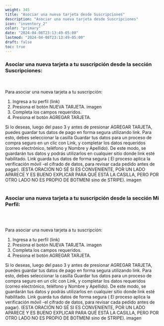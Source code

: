 ```yaml
---
weight: 345
title: "Asociar una nueva tarjeta desde Suscripciones"
description: "Asociar una nueva tarjeta desde Suscripciones"
icon: "inventory_2"
color: "primary"
date: "2024-04-08T23:13:49-05:00"
lastmod: "2024-04-08T23:13:49-05:00"
draft: false
toc: true
---
```

### Asociar una nueva tarjeta a tu suscripción desde la sección Suscripciones:
<br></br>
Para asociar una nueva tarjeta a tu suscripción:
1. Ingresa a tu perfil (link)
2. Presiona el botón NUEVA TARJETA.
imagen
3. Completa los campos requeridos.
4. Presiona el botón AGREGAR TARJETA.

Si lo deseas, luego del paso 3 y antes de presionar AGREGAR TARJETA, puedes guardar tus datos de pago en forma segura utilizando link. Para esto, debes seleccionar la casilla Guardar tus datos para un proceso de compra seguro en un clic con Link, y completar los datos requeridos (correo electrónico, teléfono y  Nombre y Apellido). De este modo, se guardarán tus datos y podrás utilizarlos en cualquier sitio donde link esté habilitado. Link guarda tus datos de forma segura ( El proceso aplica la verificación móvil  -el cifrado de datos, para revisar cada pedido antes de pagar). (ESTA ORACIÓN NO SÉ SI ES CONVENIENTE, POR UN LADO APARECE Y ES BUENO EXPLICAR PARA QUÉ ESTÁ LA CASILLA, PERO POR OTRO LADO NO ES PROPIO DE BOTMENI sino de STRIPE).
imagen
<br></br>

### Asociar una nueva tarjeta a tu suscripción desde la sección Mi Perfil:
<br></br>

Para asociar una nueva tarjeta a tu suscripción:
1. Ingresa a tu perfil (link)
2. Presiona el botón NUEVA TARJETA.
imagen
3. Completa los campos requeridos. 
4. Presiona el botón AGREGAR TARJETA.

Si lo deseas, luego del paso 3 y antes de presionar AGREGAR TARJETA, puedes guardar tus datos de pago en forma segura utilizando link. Para esto, debes seleccionar la casilla Guardar tus datos para un proceso de compra seguro en un clic con Link, y completar los datos requeridos (correo electrónico, teléfono y  Nombre y Apellido). De este modo, se guardarán tus datos y podrás utilizarlos en cualquier sitio donde link esté habilitado. Link guarda tus datos de forma segura ( El proceso aplica la verificación móvil  -el cifrado de datos, para revisar cada pedido antes de pagar). (ESTA ORACIÓN NO SÉ SI ES CONVENIENTE, POR UN LADO APARECE Y ES BUENO EXPLICAR PARA QUÉ ESTÁ LA CASILLA, PERO POR OTRO LADO NO ES PROPIO DE BOTMENI sino de STRIPE).
imagen
<br></br>
